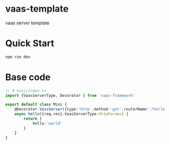 # vaas-template
vaas server template

# Quick Start
```sh
npm run dev
```

# Base code
```ts
// # mini/index.ts
import {VaasServerType, Decorator } from 'vaas-framework'

export default class Mini {
    @Decorator.VassServer({type:'http',method:'get',routerName:'/hello'})
    async hello({req,res}:VaasServerType.HttpParams) {
        return {
            hello:'world'
        }
    }
}
```